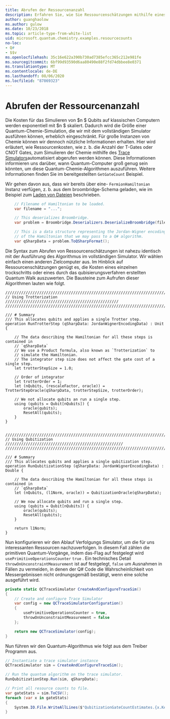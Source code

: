```yaml
---
title: Abrufen der Ressourcenanzahl
description: Erfahren Sie, wie Sie Ressourcenschätzungen mithilfe eines Quantum-Ablauf Verfolgungs Simulators abrufen.
author: guanghaolow
ms.author: gulow
ms.date: 10/23/2018
ms.topic: article-type-from-white-list
uid: microsoft.quantum.chemistry.examples.resourcecounts
no-loc:
- Q#
- $$v
ms.openlocfilehash: 35c16e622a390b730ad7385efcc365c212e981fe
ms.sourcegitcommit: 6bf99d93590d6aa80490e88f2fd74dbbee8e0371
ms.translationtype: MT
ms.contentlocale: de-DE
ms.lasthandoff: 08/06/2020
ms.locfileid: "87869323"
---
```

# <a name="obtaining-resource-counts"></a>Abrufen der Ressourcenanzahl

Die Kosten für das Simulieren von $n $ Qubits auf klassischen Computern werden exponentiell mit $n $ skaliert. Dadurch wird die Größe einer Quantum-Chemie-Simulation, die wir mit dem vollständigen Simulator ausführen können, erheblich eingeschränkt. Für große Instanzen von Chemie können wir dennoch nützliche Informationen erhalten. Hier wird erläutert, wie Ressourcenkosten, wie z. b. die Anzahl der T-Gates oder CNOT Gates, zum Simulieren der Chemie mithilfe des [Trace Simulators](xref:microsoft.quantum.machines.qc-trace-simulator.intro)automatisiert abgerufen werden können. Diese Informationen informieren uns darüber, wann Quantum-Computer groß genug sein könnten, um diese Quantum-Chemie-Algorithmen auszuführen. Weitere Informationen finden Sie im bereitgestellten `GetGateCount` Beispiel.

Wir gehen davon aus, dass wir bereits über eine- `FermionHamiltonian` Instanz verfügen, z. b. aus dem broombridge-Schema geladen, wie im Beispiel zum [Laden von Dateien](xref:microsoft.quantum.chemistry.examples.loadhamiltonian) beschrieben. 

```csharp
    // Filename of Hamiltonian to be loaded.
    var filename = "...";

    // This deserializes Broombridge.
    var problem = Broombridge.Deserializers.DeserializeBroombridge(filename).ProblemDescriptions.First();

    // This is a data structure representing the Jordan-Wigner encoding 
    // of the Hamiltonian that we may pass to a Q# algorithm.
    var qSharpData = problem.ToQSharpFormat();
```

Die Syntax zum Abrufen von Ressourcenschätzungen ist nahezu identisch mit der Ausführung des Algorithmus im vollständigen Simulator. Wir wählen einfach einen anderen Zielcomputer aus. Im Hinblick auf Ressourcenschätzungen genügt es, die Kosten eines einzelnen trockschritts oder eines durch das qubisierungsverfahren erstellten Quantum Walk auszuwerten. Die Bausteine zum Aufrufen dieser Algorithmen lauten wie folgt.

```qsharp
//////////////////////////////////////////////////////////////////////////
// Using Trotterization //////////////////////////////////////////////////
//////////////////////////////////////////////////////////////////////////

/// # Summary
/// This allocates qubits and applies a single Trotter step.
operation RunTrotterStep (qSharpData: JordanWignerEncodingData) : Unit {
    
    // The data describing the Hamiltonian for all these steps is contained in
    // `qSharpData`
    // We use a Product formula, also known as `Trotterization` to
    // simulate the Hamiltonian.
    // The integrator step size does not affect the gate cost of a single step.
    let trotterStepSize = 1.0;
    
    // Order of integrator
    let trotterOrder = 1;
    let (nQubits, (rescaleFactor, oracle)) = TrotterStepOracle(qSharpData, trotterStepSize, trotterOrder);
    
    // We not allocate qubits an run a single step.
    using (qubits = Qubit[nQubits]) {
        oracle(qubits);
        ResetAll(qubits);
    }
}


//////////////////////////////////////////////////////////////////////////
// Using Qubitization ////////////////////////////////////////////////////
//////////////////////////////////////////////////////////////////////////

/// # Summary
/// This allocates qubits and applies a single qubitization step.
operation RunQubitizationStep (qSharpData: JordanWignerEncodingData) : Double {
    
    // The data describing the Hamiltonian for all these steps is contained in
    // `qSharpData`
    let (nQubits, (l1Norm, oracle)) = QubitizationOracle(qSharpData);
    
    // We now allocate qubits and run a single step.
    using (qubits = Qubit[nQubits]) {
        oracle(qubits);
        ResetAll(qubits);
    }
    
    return l1Norm;
}
```

Nun konfigurieren wir den Ablauf Verfolgungs Simulator, um die für uns interessanten Ressourcen nachzuverfolgen. In diesem Fall zählen die primitiven Quantum-Vorgänge, indem das-Flag auf festgelegt wird `usePrimitiveOperationsCounter` `true` . Ein technisches Detail `throwOnUnconstraintMeasurement` ist auf festgelegt, `false` um Ausnahmen in Fällen zu vermeiden, in denen der Q# Code die Wahrscheinlichkeit von Messergebnissen nicht ordnungsgemäß bestätigt, wenn eine solche ausgeführt wird.

```csharp
private static QCTraceSimulator CreateAndConfigureTraceSim()
{
    // Create and configure Trace Simulator
    var config = new QCTraceSimulatorConfiguration()
    {
        usePrimitiveOperationsCounter = true,
        throwOnUnconstraintMeasurement = false
    };

    return new QCTraceSimulator(config);
}
```

Nun führen wir den Quantum-Algorithmus wie folgt aus dem Treiber Programm aus.

```csharp
// Instantiate a trace simulator instance
QCTraceSimulator sim = CreateAndConfigureTraceSim();

// Run the quantum algorithm on the trace simulator.
RunQubitizationStep.Run(sim, qSharpData);

// Print all resource counts to file.
var gateStats = sim.ToCSV();
foreach (var x in gateStats)
{
    System.IO.File.WriteAllLines($"QubitizationGateCountEstimates.{x.Key}.csv", new string[] { x.Value });
}
```